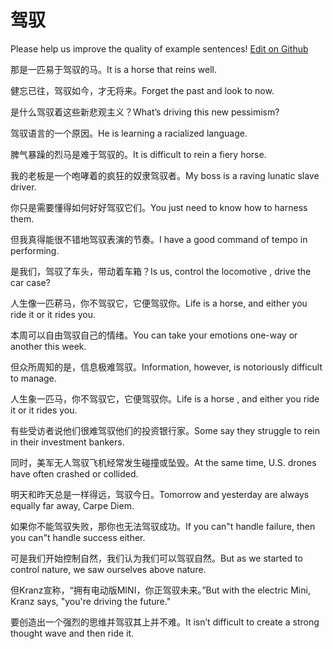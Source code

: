 # 驾驭

Please help us improve the quality of example sentences! [Edit on Github](https://github.com/jiyushe/jiyu-example-sentence-source/blob/main/chinese/jiayu_1.md)

<p><span class="chinese">那是一匹易于驾驭的马。</span><span class="english">It is a horse that reins well.</span></p>

<p><span class="chinese">健忘已往，驾驭如今，才无将来。</span><span class="english">Forget the past and look to now.</span></p>

<p><span class="chinese">是什么驾驭着这些新悲观主义？</span><span class="english">What’s driving this new pessimism?</span></p>

<p><span class="chinese">驾驭语言的一个原因。</span><span class="english">He is learning a racialized language.</span></p>

<p><span class="chinese">脾气暴躁的烈马是难于驾驭的。</span><span class="english">It is difficult to rein a fiery horse.</span></p>

<p><span class="chinese">我的老板是一个咆哮着的疯狂的奴隶驾驭者。</span><span class="english">My boss is a raving lunatic slave driver.</span></p>

<p><span class="chinese">你只是需要懂得如何好好驾驭它们。</span><span class="english">You just need to know how to harness them.</span></p>

<p><span class="chinese">但我真得能很不错地驾驭表演的节奏。</span><span class="english">I have a good command of tempo in performing.</span></p>

<p><span class="chinese">是我们，驾驭了车头，带动着车箱？</span><span class="english">Is us, control the locomotive , drive the car case?</span></p>

<p><span class="chinese">人生像一匹菥马，你不驾驭它，它便驾驭你。</span><span class="english">Life is a horse, and either you ride it or it rides you.</span></p>

<p><span class="chinese">本周可以自由驾驭自己的情绪。</span><span class="english">You can take your emotions one-way or another this week.</span></p>

<p><span class="chinese">但众所周知的是，信息极难驾驭。</span><span class="english">Information, however, is notoriously difficult to manage.</span></p>

<p><span class="chinese">人生象一匹马，你不驾驭它，它便驾驭你。</span><span class="english">Life is a horse , and either you ride it or it rides you.</span></p>

<p><span class="chinese">有些受访者说他们很难驾驭他们的投资银行家。</span><span class="english">Some say they struggle to rein in their investment bankers.</span></p>

<p><span class="chinese">同时，美军无人驾驭飞机经常发生碰撞或坠毁。</span><span class="english">At the same time, U.S. drones have often crashed or collided.</span></p>

<p><span class="chinese">明天和昨天总是一样得远，驾驭今日。</span><span class="english">Tomorrow and yesterday are always equally far away, Carpe Diem.</span></p>

<p><span class="chinese">如果你不能驾驭失败，那你也无法驾驭成功。</span><span class="english">If you can"t handle failure, then you can"t handle success either.</span></p>

<p><span class="chinese">可是我们开始控制自然，我们认为我们可以驾驭自然。</span><span class="english">But as we started to control nature, we saw ourselves above nature.</span></p>

<p><span class="chinese">但Kranz宣称，“拥有电动版MINI，你正驾驭未来。”</span><span class="english">But with the electric Mini, Kranz says, "you're driving the future."</span></p>

<p><span class="chinese">要创造出一个强烈的思维并驾驭其上并不难。</span><span class="english">It isn’t difficult to create a strong thought wave and then ride it.</span></p>

